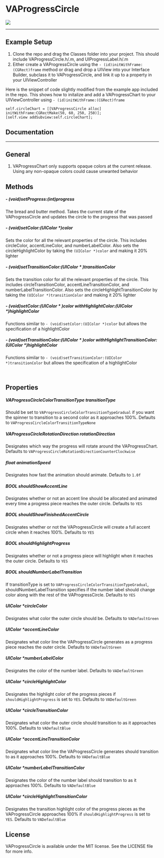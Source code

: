 # VAProgressCircle

![](https://github.com/MitchellMalleo/VAProgressCircle/blob/master/vaProgressCircle.gif)

---

## Example Setup

1. Clone the repo and drag the Classes folder into your project. This should include VAProgressCircle.h/.m, and UIProgressLabel.h/.m
2. Either create a VAProgressCircle using the `- (id)initWithFrame:(CGRect)frame` method or drag and drop a UIView into your Interface Builder, subclass it to VAProgressCircle, and link it up to a property in your UIViewController

Here is the snippet of code slightly modified from the example app included in the repo. This shows how to initalize and add a VAProgressChart to your UIViewController using `- (id)initWithFrame:(CGRect)frame`

	self.circleChart = [[VAProgressCircle alloc] initWithFrame:CGRectMake(50, 60, 250, 250)];
	[self.view addSubview:self.circleChart];

## Documentation
___

## General
1. VAProgressChart only supports opaque colors at the current release. Using any non-opaque colors could cause unwanted behavior

## Methods

##### - (void)setProgress:(int)progress <br/>
The bread and butter method. Takes the current state of the VAProgressCircle and updates the circle to the progress that was passed

##### - (void)setColor:(UIColor *)color <br/>
Sets the color for all the relevant properties of the circle. This includes circleColor, accentLineColor, and numberLabelColor. Also sets the circleHighlightColor by taking the `(UIColor *)color` and making it 20% lighter

##### - (void)setTransitionColor:(UIColor * )transitionColor <br/>
Sets the transition color for all the relevant properties of the circle. This includes circleTransitionColor, accentLineTransitionColor, and numberLabelTransitionColor. Also sets the circleHighlightTransitionColor by taking the `(UIColor *)transitionColor` and making it 20% lighter

##### - (void)setColor:(UIColor * )color withHighlightColor:(UIColor *)highlightColor <br/>
Functions similar to `- (void)setColor:(UIColor *)color` but allows the specification of a highlightColor

##### - (void)setTransitionColor:(UIColor * )color withHighlightTransitionColor:(UIColor *)highlightColor <br/>
Functions similar to `- (void)setTransitionColor:(UIColor *)transitionColor` but allows the specification of a highlightColor

<br/>

## Properties

##### VAProgressCircleColorTransitionType transitionType <br/>
Should be set to `VAProgressCircleColorTransitionTypeGradual` if you want the spinner to transition to a second color as it approaches 100%. Defaults to `VAProgressCircleColorTransitionTypeNone`

##### VAProgressCircleRotationDirection rotationDirection <br/>
Designates which way the progress will rotate around the VAProgressChart. Defaults to `VAProgressCircleRotationDirectionCounterClockwise`

##### float animationSpeed <br/>
Designates how fast the animation should animate. Defaults to `1.0f`

##### BOOL shouldShowAccentLine <br/>
Designates whether or not an accent line should be allocated and animated every time a progress piece reaches the outer circle. Defaults to `YES`

##### BOOL shouldShowFinishedAccentCircle <br/>
Designates whether or not the VAProgressCircle will create a full accent circle when it reaches 100%. Defaults to `YES`

##### BOOL shouldHighlightProgress <br/>
Designates whether or not a progress piece will highlight when it reaches the outer circle. Defaults to `YES`

##### BOOL shouldNumberLabelTransition <br/>
If transitionType is set to `VAProgressCircleColorTransitionTypeGradual`, shouldNumberLabelTransition specifies if the number label should change color along with the rest of the VAProgressCircle. Defaults to `YES` 

##### UIColor *circleColor <br/>
Designates what color the outer circle should be. Defaults to `VADefaultGreen`

##### UIColor *accentLineColor <br/>
Designates what color line the VAProgressCircle generates as a progress piece reaches the outer circle. Defaults to `VADefaultGreen`

##### UIColor *numberLabelColor <br/>
Designates the color of the number label. Defaults to `VADefaultGreen`

##### UIColor *circleHighlightColor <br/>
Designates the highlight color of the progress pieces if `shouldHighlightProgress` is set to `YES`. Defaults to `VADefaultGreen`

##### UIColor *circleTransitionColor <br/>
Designates what color the outer circle should transition to as it approaches 100%. Defaults to `VADefaultBlue`

##### UIColor *accentLineTransitionColor <br/>
Designates what color line the VAProgressCircle generates should transition to as it approaches 100%. Defaults to `VADefaultBlue`

##### UIColor *numberLabelTransitionColor <br/>
Designates the color of the number label should transition to as it approaches 100%. Defaults to `VADefaultBlue`

##### UIColor *circleHighlightTransitionColor <br/>
Designates the transition highlight color of the progress pieces as the VAProgressCircle approaches 100% if `shouldHighlightProgress` is set to `YES`. Defaults to `VADefaultBlue`


## License

VAProgressCircle is available under the MIT license. See the LICENSE file for more info.